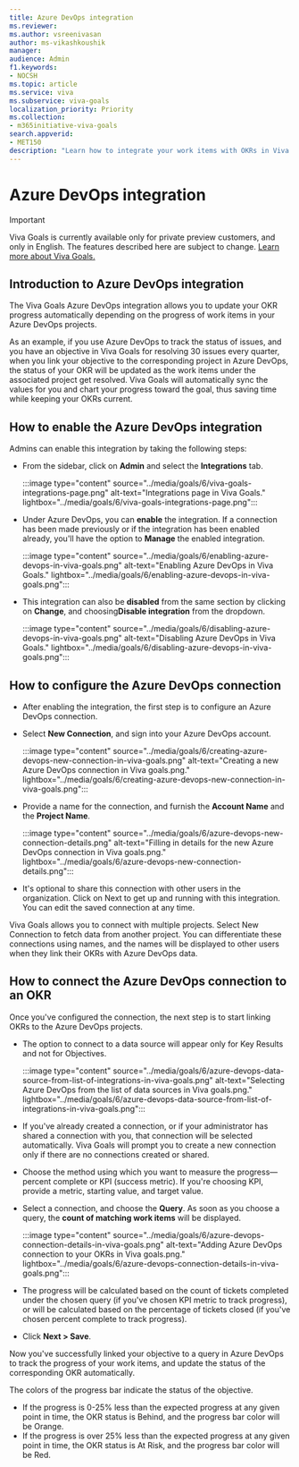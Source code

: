```yaml
---
title: Azure DevOps integration
ms.reviewer: 
ms.author: vsreenivasan
author: ms-vikashkoushik
manager: 
audience: Admin
f1.keywords:
- NOCSH
ms.topic: article
ms.service: viva
ms.subservice: viva-goals
localization_priority: Priority
ms.collection:  
- m365initiative-viva-goals  
search.appverid:
- MET150
description: "Learn how to integrate your work items with OKRs in Viva Goals"
---
```


# Azure DevOps integration

> [!IMPORTANT]
> Viva Goals is currently available only for private preview customers, and only in English. The features described here are subject to change. [Learn more about Viva Goals.](https://go.microsoft.com/fwlink/?linkid=2189933)

## Introduction to Azure DevOps integration

The Viva Goals Azure DevOps integration allows you to update your OKR progress automatically depending on the progress of work items in your Azure DevOps projects. 

As an example, if you use Azure DevOps to track the status of issues, and you have an objective in Viva Goals for resolving 30 issues every quarter, when you link your objective to the corresponding project in Azure DevOps, the status of your OKR will be updated as the work items under the associated project get resolved. Viva Goals will automatically sync the values for you and chart your progress toward the goal, thus saving time while keeping your OKRs current.

## How to enable the Azure DevOps integration

Admins can enable this integration by taking the following steps: 

- From the sidebar, click on **Admin** and select the **Integrations** tab. 

   :::image type="content" source="../media/goals/6/viva-goals-integrations-page.png" alt-text="Integrations page in Viva Goals." lightbox="../media/goals/6/viva-goals-integrations-page.png":::

- Under Azure DevOps, you can **enable** the integration. If a connection has been made previously or if the integration has been enabled already, you'll have the option to **Manage** the enabled integration. 

   :::image type="content" source="../media/goals/6/enabling-azure-devops-in-viva-goals.png" alt-text="Enabling Azure DevOps in Viva Goals." lightbox="../media/goals/6/enabling-azure-devops-in-viva-goals.png":::

- This integration can also be **disabled** from the same section by clicking on **Change**, and choosing**Disable integration** from the dropdown.

  :::image type="content" source="../media/goals/6/disabling-azure-devops-in-viva-goals.png" alt-text="Disabling Azure DevOps in Viva Goals." lightbox="../media/goals/6/disabling-azure-devops-in-viva-goals.png":::

## How to configure the Azure DevOps connection 

- After enabling the integration, the first step is to configure an Azure DevOps connection. 
- Select **New Connection**, and sign into your Azure DevOps account. 

  :::image type="content" source="../media/goals/6/creating-azure-devops-new-connection-in-viva-goals.png" alt-text="Creating a new Azure DevOps connection in Viva goals.png." lightbox="../media/goals/6/creating-azure-devops-new-connection-in-viva-goals.png":::

- Provide a name for the connection, and furnish the **Account Name** and the **Project Name**. 

  :::image type="content" source="../media/goals/6/azure-devops-new-connection-details.png" alt-text="Filling in details for the new Azure DevOps connection in Viva goals.png." lightbox="../media/goals/6/azure-devops-new-connection-details.png":::

- It's optional to share this connection with other users in the organization. Click on Next to get up and running with this integration. You can edit the saved connection at any time.

Viva Goals allows you to connect with multiple projects. Select New Connection to fetch data from another project. You can differentiate these connections using names, and the names will be displayed to other users when they link their OKRs with Azure DevOps data.

## How to connect the Azure DevOps connection to an OKR

Once you've configured the connection, the next step is to start linking OKRs to the Azure DevOps projects.

- The option to connect to a data source will appear only for Key Results and not for Objectives.

  :::image type="content" source="../media/goals/6/azure-devops-data-source-from-list-of-integrations-in-viva-goals.png" alt-text="Selecting Azure DevOps from the list of data sources in Viva goals.png." lightbox="../media/goals/6/azure-devops-data-source-from-list-of-integrations-in-viva-goals.png":::

- If you've already created a connection, or if your administrator has shared a connection with you, that connection will be selected automatically. Viva Goals will prompt you to create a new connection only if there are no connections created or shared. 
- Choose the method using which you want to measure the progress—percent complete or KPI (success metric). If you're choosing KPI, provide a metric, starting value, and target value. 
- Select a connection, and choose the **Query**. As soon as you choose a query, the **count of matching work items** will be displayed. 

  :::image type="content" source="../media/goals/6/azure-devops-connection-details-in-viva-goals.png" alt-text="Adding Azure DevOps connection to your OKRs in Viva goals.png." lightbox="../media/goals/6/azure-devops-connection-details-in-viva-goals.png":::

- The progress will be calculated based on the count of tickets completed under the chosen query (if you've chosen KPI metric to track progress), or will be calculated based on the percentage of tickets closed (if you've chosen percent complete to track progress). 
- Click **Next > Save**.

Now you've successfully linked your objective to a query in Azure DevOps to track the progress of your work items, and update the status of the corresponding OKR automatically.

The colors of the progress bar indicate the status of the objective.

- If the progress is 0-25% less than the expected progress at any given point in time, the OKR status is Behind, and the progress bar color will be Orange.
- If the progress is over 25% less than the expected progress at any given point in time, the OKR status is At Risk, and the progress bar color will be Red.
